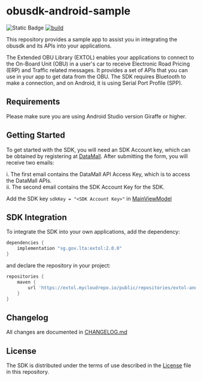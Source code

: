 # obusdk-android-sample

![Static Badge](https://img.shields.io/badge/release-v2.0.0-blue)
[![build](https://github.com/extolta/obusdk-android-sample/actions/workflows/build.yml/badge.svg)](https://github.com/extolta/obusdk-android-sample/actions/workflows/build.yml)

This repository provides a sample app to assist you in integrating the obusdk and its APIs into your
applications.

The Extended OBU Library (EXTOL) enables your applications to connect to the On-Board Unit (OBU) in
a user's car to receive Electronic Road Pricing (ERP) and Traffic related messages. It provides a
set of APIs that you can use in your app to get data from the OBU. The SDK requires Bluetooth to
make a connection, and on Android, it is using Serial Port Profile (SPP).

## Requirements

Please make sure you are using Android Studio version Giraffe or higher.

## Getting Started

To get started with the SDK, you will need an SDK Account key, which can be obtained by registering
at [DataMall](https://datamall.lta.gov.sg/content/datamall/en/request-for-api.html). After
submitting the form, you will receive two emails:

i. The first email contains the DataMall API Access Key, which is to access the DataMall APIs.<br/>
ii. The second email contains the SDK Account Key for the SDK.

Add the SDK key `sdkKey = "<SDK Account Key>"`
in [MainViewModel](app/src/main/java/com/example/obusdk/sampleapp/MainViewModel.kt)

## SDK Integration

To integrate the SDK into your own applications, add the dependency:

```groovy
dependencies {
    implementation "sg.gov.lta:extol:2.0.0"
}
```

and declare the repository in your project:

```groovy
repositories {
    maven {
        url 'https://extol.mycloudrepo.io/public/repositories/extol-android'
    }
}
```

## Changelog

All changes are documented in [CHANGELOG.md](CHANGELOG.md)

## License

The SDK is distributed under the terms of use described in the [License](LICENSE) file in this
repository.
